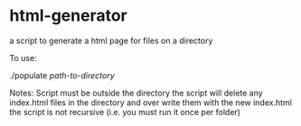 # html-generator
a script to generate a html page for files on a directory

To use:

./populate *path-to-directory*

Notes:
Script must be outside the directory
the script will delete any index.html files in the directory and over write them with the new index.html
the script is not recursive (i.e. you must run it once per folder)
